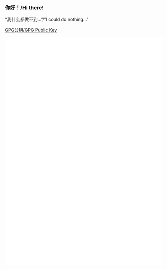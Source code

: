 ### 你好！/Hi there!

“我什么都做不到...”/"I could do nothing..."

[GPG公钥/GPG Public Key](https://cdn.jsdelivr.net/gh/lwd-temp/lwd-temp/lwd-temp_0xFDCB405A_public.asc)

![Metrics](github-metrics.svg)
